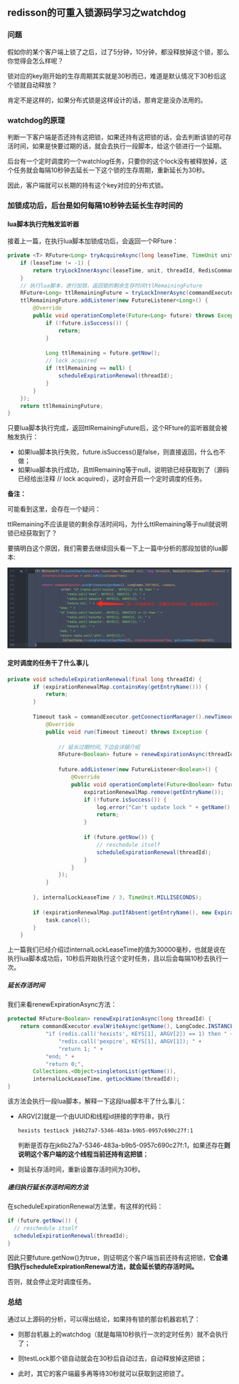 ## redisson的可重入锁源码学习之watchdog

### 问题

假如你的某个客户端上锁了之后，过了5分钟，10分钟，都没释放掉这个锁，那么你觉得会怎么样呢？

锁对应的key刚开始的生存周期其实就是30秒而已，难道是默认情况下30秒后这个锁就自动释放？

肯定不是这样的，如果分布式锁是这样设计的话，那肯定是没办法用的。

### watchdog的原理

判断一下客户端是否还持有这把锁，如果还持有这把锁的话，会去判断该锁的可存活时间，如果是快要过期的话，就会去执行一段脚本，给这个锁进行一个延期。

后台有一个定时调度的一个watchlog任务，只要你的这个lock没有被释放掉，这个任务就会每隔10秒钟去延长一下这个锁的生存周期，重新延长为30秒。

因此，客户端就可以长期的持有这个key对应的分布式锁。

### 加锁成功后，后台是如何每隔10秒钟去延长生存时间的

#### lua脚本执行完触发监听器

接着上一篇，在执行lua脚本加锁成功后，会返回一个RFture：

```java
private <T> RFuture<Long> tryAcquireAsync(long leaseTime, TimeUnit unit, final long threadId) {
    if (leaseTime != -1) {
        return tryLockInnerAsync(leaseTime, unit, threadId, RedisCommands.EVAL_LONG);
    }
    // 执行lua脚本，进行加锁，返回锁的剩余生存时间ttlRemainingFuture
    RFuture<Long> ttlRemainingFuture = tryLockInnerAsync(commandExecutor.getConnectionManager().getCfg().getLockWatchdogTimeout(), TimeUnit.MILLISECONDS, threadId, RedisCommands.EVAL_LONG);
    ttlRemainingFuture.addListener(new FutureListener<Long>() {
        @Override
        public void operationComplete(Future<Long> future) throws Exception {
            if (!future.isSuccess()) {
                return;
            }

            Long ttlRemaining = future.getNow();
            // lock acquired
            if (ttlRemaining == null) {
                scheduleExpirationRenewal(threadId);
            }
        }
    });
    return ttlRemainingFuture;
}
```

只要lua脚本执行完成，返回ttlRemainingFuture后，这个RFture的监听器就会被触发执行：

- 如果lua脚本执行失败，future.isSuccess()是false，则直接返回，什么也不做；
- 如果lua脚本执行成功，且ttlRemaining等于null，说明锁已经获取到了（源码已经给出注释 // lock acquired），这时会开启一个定时调度的任务。

**备注：**

可能看到这里，会存在一个疑问：

ttlRemaining不应该是锁的剩余存活时间吗，为什么ttlRemaining等于null就说明锁已经获取到了？

要搞明白这个原因，我们需要去继续回头看一下上一篇中分析的那段加锁的lua脚本:

<img src="redisson的可重入锁源码学习之watchdog.assets/lua脚本加锁成功后返回nil.png" alt="lua脚本加锁成功后返回nil" style="zoom:50%;" />

#### 定时调度的任务干了什么事儿

```java
private void scheduleExpirationRenewal(final long threadId) {
        if (expirationRenewalMap.containsKey(getEntryName())) {
            return;
        }

        Timeout task = commandExecutor.getConnectionManager().newTimeout(new TimerTask() {
            @Override
            public void run(Timeout timeout) throws Exception {
                
                // 延长过期时间,下边会详细介绍
                RFuture<Boolean> future = renewExpirationAsync(threadId);
                
                future.addListener(new FutureListener<Boolean>() {
                    @Override
                    public void operationComplete(Future<Boolean> future) throws Exception {
                        expirationRenewalMap.remove(getEntryName());
                        if (!future.isSuccess()) {
                            log.error("Can't update lock " + getName() + " expiration", future.cause());
                            return;
                        }
                        
                        if (future.getNow()) {
                            // reschedule itself
                            scheduleExpirationRenewal(threadId);
                        }
                    }
                });
            }

        }, internalLockLeaseTime / 3, TimeUnit.MILLISECONDS);

        if (expirationRenewalMap.putIfAbsent(getEntryName(), new ExpirationEntry(threadId, task)) != null) {
            task.cancel();
        }
    }
```

上一篇我们已经介绍过internalLockLeaseTime的值为30000毫秒，也就是说在执行lua脚本成功后，10秒后开始执行这个定时任务，且以后会每隔10秒去执行一次。

##### 延长存活时间

我们来看renewExpirationAsync方法：

```java
protected RFuture<Boolean> renewExpirationAsync(long threadId) {
    return commandExecutor.evalWriteAsync(getName(), LongCodec.INSTANCE, RedisCommands.EVAL_BOOLEAN,
            "if (redis.call('hexists', KEYS[1], ARGV[2]) == 1) then " +
                "redis.call('pexpire', KEYS[1], ARGV[1]); " +
                "return 1; " +
            "end; " +
            "return 0;",
        Collections.<Object>singletonList(getName()), 
        internalLockLeaseTime, getLockName(threadId));
}
```

该方法会执行一段lua脚本，解释一下这段lua脚本干了什么事儿：

- ARGV[2]就是一个由UUID和线程id拼接的字符串，执行

  ```bash
  hexists testLock jk6b27a7-5346-483a-b9b5-0957c690c27f:1
  ```

  判断是否存在jk6b27a7-5346-483a-b9b5-0957c690c27f:1，如果还存在**则说明这个客户端的这个线程当前还持有这把锁**；

- 则延长存活时间，重新设置存活时间为30秒。

##### 递归执行延长存活时间的方法

在scheduleExpirationRenewal方法里，有这样的代码：

```java
if (future.getNow()) {
  // reschedule itself
  scheduleExpirationRenewal(threadId);
}
```

因此只要future.getNow()为true，则证明这个客户端当前还持有这把锁，**它会递归执行scheduleExpirationRenewal方法，就会延长锁的存活时间。**

否则，就会停止定时调度任务。

### 总结

通过以上源码的分析，可以得出结论，如果持有锁的那台机器宕机了：

- 则那台机器上的watchdog（就是每隔10秒执行一次的定时任务）就不会执行了；

- 则testLock那个锁自动就会在30秒后自动过去，自动释放掉这把锁；

- 此时，其它的客户端最多再等待30秒就可以获取到这把锁了。

  

  